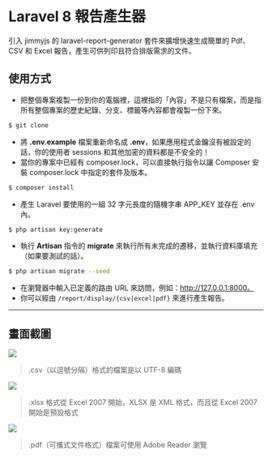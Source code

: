# Laravel 8 報告產生器

引入 jimmyjs 的 laravel-report-generator 套件來擴增快速生成簡單的 Pdf、CSV 和 Excel 報告，產生可供列印且符合排版需求的文件。

## 使用方式
- 把整個專案複製一份到你的電腦裡，這裡指的「內容」不是只有檔案，而是指所有整個專案的歷史紀錄、分支、標籤等內容都會複製一份下來。
```sh
$ git clone
```
- 將 __.env.example__ 檔案重新命名成 __.env__，如果應用程式金鑰沒有被設定的話，你的使用者 sessions 和其他加密的資料都是不安全的！
- 當你的專案中已經有 composer.lock，可以直接執行指令以讓 Composer 安裝 composer.lock 中指定的套件及版本。
```sh
$ composer install
```
- 產生 Laravel 要使用的一組 32 字元長度的隨機字串 APP_KEY 並存在 .env 內。
```sh
$ php artisan key:generate
```
- 執行 __Artisan__ 指令的 __migrate__ 來執行所有未完成的遷移，並執行資料庫填充（如果要測試的話）。
```sh
$ php artisan migrate --seed
```
- 在瀏覽器中輸入已定義的路由 URL 來訪問，例如：http://127.0.0.1:8000。
- 你可以經由 `/report/display/{csv|excel|pdf}` 來進行產生報告。

----

## 畫面截圖
![](https://i.imgur.com/mGpNitD.png)
> .csv（以逗號分隔）格式的檔案是以 UTF-8 編碼

![](https://i.imgur.com/bI53CAJ.png)
> .xlsx 格式從 Excel 2007 開始，XLSX 是 XML 格式，而且從 Excel 2007 開始是預設格式

![](https://i.imgur.com/eI4lT8h.png)
> .pdf（可攜式文件格式）檔案可使用 Adobe Reader 瀏覽